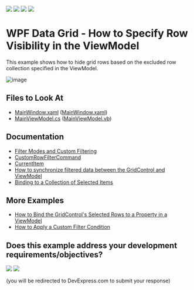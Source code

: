 <!-- default badges list -->
![](https://img.shields.io/endpoint?url=https://codecentral.devexpress.com/api/v1/VersionRange/128653210/22.2.2%2B)
[![](https://img.shields.io/badge/Open_in_DevExpress_Support_Center-FF7200?style=flat-square&logo=DevExpress&logoColor=white)](https://supportcenter.devexpress.com/ticket/details/E4174)
[![](https://img.shields.io/badge/📖_How_to_use_DevExpress_Examples-e9f6fc?style=flat-square)](https://docs.devexpress.com/GeneralInformation/403183)
[![](https://img.shields.io/badge/💬_Leave_Feedback-feecdd?style=flat-square)](#does-this-example-address-your-development-requirementsobjectives)
<!-- default badges end -->

# WPF Data Grid - How to Specify Row Visibility in the ViewModel

This example shows how to hide grid rows based on the excluded row collection specified in the ViewModel.

![image](https://user-images.githubusercontent.com/65009440/133611371-e9f2ee1d-4fd7-4032-bd85-9424f446e1b4.png)

<!-- default file list -->

## Files to Look At

- [MainWindow.xaml](./CS/CustomFilteringMVVM/MainWindow.xaml) ([MainWindow.xaml](./VB/CustomFilteringMVVM/MainWindow.xaml))
- [MainViewModel.cs](./CS/CustomFilteringMVVM/MainViewModel.cs) ([MainViewModel.vb](./VB/CustomFilteringMVVM/MainViewModel.vb))

<!-- default file list end -->

## Documentation

- [Filter Modes and Custom Filtering](https://docs.devexpress.com/WPF/6410/controls-and-libraries/data-grid/filtering-and-searching/filtering-in-code/filter-modes-and-custom-filtering)
- [CustomRowFilterCommand](https://docs.devexpress.com/WPF/DevExpress.Xpf.Grid.GridControl.CustomRowFilterCommand)
- [CurrentItem](https://docs.devexpress.com/WPF/DevExpress.Xpf.Grid.DataControlBase.CurrentItem)
- [How to synchronize filtered data between the GridControl and ViewModel](https://supportcenter.devexpress.com/ticket/details/ka18591)
- [Binding to a Collection of Selected Items](https://docs.devexpress.com/WPF/10125/controls-and-libraries/data-grid/examples/mvvm-enhancements/binding-to-a-collection-of-selected-items)

## More Examples

- [How to Bind the GridControl's Selected Rows to a Property in a ViewModel](https://github.com/DevExpress-Examples/mvvm-how-to-bind-the-gridcontrols-selected-rows-to-a-property-in-a-viewmodel-e3139)
- [How to Apply a Custom Filter Condition](https://github.com/DevExpress-Examples/how-to-implement-custom-filtering-e1167)
<!-- feedback -->
## Does this example address your development requirements/objectives?

[<img src="https://www.devexpress.com/support/examples/i/yes-button.svg"/>](https://www.devexpress.com/support/examples/survey.xml?utm_source=github&utm_campaign=wpf-data-grid-specify-row-visibility-in-viewmodel&~~~was_helpful=yes) [<img src="https://www.devexpress.com/support/examples/i/no-button.svg"/>](https://www.devexpress.com/support/examples/survey.xml?utm_source=github&utm_campaign=wpf-data-grid-specify-row-visibility-in-viewmodel&~~~was_helpful=no)

(you will be redirected to DevExpress.com to submit your response)
<!-- feedback end -->
